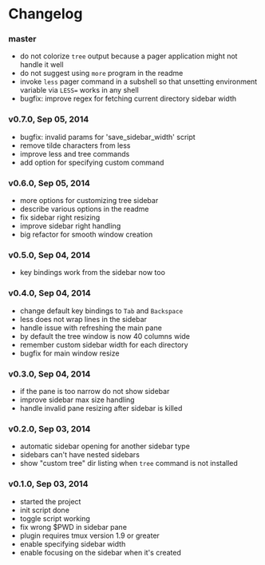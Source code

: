 # Changelog

### master
- do not colorize `tree` output because a pager application might not handle it
  well
- do not suggest using `more` program in the readme
- invoke `less` pager command in a subshell so that unsetting environment
  variable via `LESS=` works in any shell
- bugfix: improve regex for fetching current directory sidebar width

### v0.7.0, Sep 05, 2014
- bugfix: invalid params for 'save_sidebar_width' script
- remove tilde characters from less
- improve less and tree commands
- add option for specifying custom command

### v0.6.0, Sep 05, 2014
- more options for customizing tree sidebar
- describe various options in the readme
- fix sidebar right resizing
- improve sidebar right handling
- big refactor for smooth window creation

### v0.5.0, Sep 04, 2014
- key bindings work from the sidebar now too

### v0.4.0, Sep 04, 2014
- change default key bindings to `Tab` and `Backspace`
- less does not wrap lines in the sidebar
- handle issue with refreshing the main pane
- by default the tree window is now 40 columns wide
- remember custom sidebar width for each directory
- bugfix for main window resize

### v0.3.0, Sep 04, 2014
- if the pane is too narrow do not show sidebar
- improve sidebar max size handling
- handle invalid pane resizing after sidebar is killed

### v0.2.0, Sep 03, 2014
- automatic sidebar opening for another sidebar type
- sidebars can't have nested sidebars
- show "custom tree" dir listing when `tree` command is not installed

### v0.1.0, Sep 03, 2014
- started the project
- init script done
- toggle script working
- fix wrong $PWD in sidebar pane
- plugin requires tmux version 1.9 or greater
- enable specifying sidebar width
- enable focusing on the sidebar when it's created
